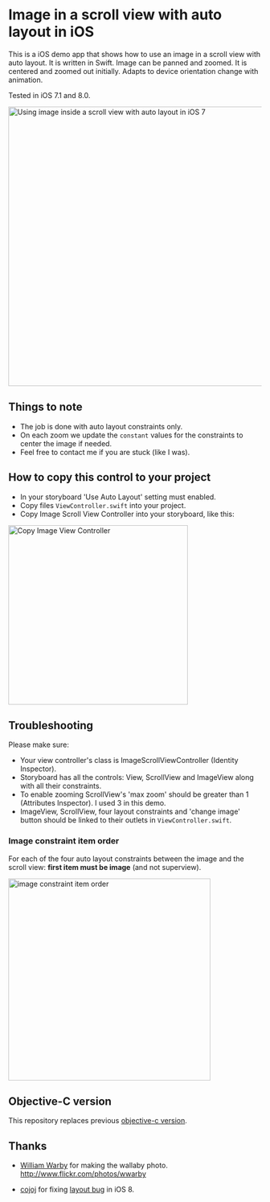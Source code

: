 # Image in a scroll view with auto layout in iOS

This is a iOS demo app that shows how to use an image in a scroll view with auto layout. It is written in Swift. Image can be panned and zoomed. It is centered and zoomed out initially. Adapts to device orientation change with animation.

Tested in iOS 7.1 and 8.0.

<img src='https://raw.githubusercontent.com/evgenyneu/ios-imagescroll-swift/master/graphics/image_scroll.png' width='556' alt='Using image inside a scroll view with auto layout in iOS 7'>

## Things to note

* The job is done with auto layout constraints only.
* On each zoom we update the `constant` values for the constraints to center the image if needed.
* Feel free to contact me if you are stuck (like I was).

## How to copy this control to your project

* In your storyboard 'Use Auto Layout' setting must enabled.
* Copy files `ViewController.swift` into your project.
* Copy Image Scroll View Controller into your storyboard, like this:

<img src='https://raw.githubusercontent.com/evgenyneu/ios-imagescroll-swift/master/graphics/copy_image_scroll_view_controller.png' width='357' alt='Copy Image View Controller'>


## Troubleshooting

Please make sure:

* Your view controller's class is ImageScrollViewController (Identity Inspector).
* Storyboard has all the controls: View, ScrollView and ImageView along with all their constraints.
* To enable zooming ScrollView's 'max zoom' should be greater than 1 (Attributes Inspector). I used 3 in this demo.
* ImageView, ScrollView, four layout constraints and 'change image' button should be linked to their outlets in `ViewController.swift`.

### Image constraint item order

For each of the four auto layout constraints between the image and the scroll view: **first item must be image** (and not superview).

<img src='https://raw.githubusercontent.com/evgenyneu/ios-imagescroll-swift/master/graphics/image_constraint.png' width='402' alt='image constraint item order'>


## Objective-C version

This repository replaces previous [objective-c version](https://github.com/evgenyneu/ios-imagescroll).

## Thanks

* [William Warby](https://www.flickr.com/photos/wwarby) for making the wallaby photo. http://www.flickr.com/photos/wwarby

* [cojoj](https://github.com/cojoj) for fixing [layout bug](https://github.com/evgenyneu/ios-imagescroll/issues/5) in iOS 8.
